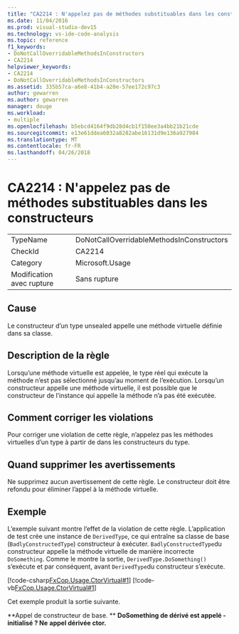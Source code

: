 ```yaml
---
title: "CA2214 : N'appelez pas de méthodes substituables dans les constructeurs"
ms.date: 11/04/2016
ms.prod: visual-studio-dev15
ms.technology: vs-ide-code-analysis
ms.topic: reference
f1_keywords:
- DoNotCallOverridableMethodsInConstructors
- CA2214
helpviewer_keywords:
- CA2214
- DoNotCallOverridableMethodsInConstructors
ms.assetid: 335b57ca-a6e8-41b4-a20e-57ee172c97c3
author: gewarren
ms.author: gewarren
manager: douge
ms.workload:
- multiple
ms.openlocfilehash: b5ebcd4164f9db28d4cb1f150ee3a4bb21b21cde
ms.sourcegitcommit: e13e61ddea6032a8282abe16131d9e136a927984
ms.translationtype: MT
ms.contentlocale: fr-FR
ms.lasthandoff: 04/26/2018
---
```

# <a name="ca2214-do-not-call-overridable-methods-in-constructors"></a>CA2214 : N'appelez pas de méthodes substituables dans les constructeurs
|||
|-|-|
|TypeName|DoNotCallOverridableMethodsInConstructors|
|CheckId|CA2214|
|Category|Microsoft.Usage|
|Modification avec rupture|Sans rupture|

## <a name="cause"></a>Cause
 Le constructeur d’un type unsealed appelle une méthode virtuelle définie dans sa classe.

## <a name="rule-description"></a>Description de la règle
 Lorsqu’une méthode virtuelle est appelée, le type réel qui exécute la méthode n’est pas sélectionné jusqu’au moment de l’exécution. Lorsqu’un constructeur appelle une méthode virtuelle, il est possible que le constructeur de l’instance qui appelle la méthode n’a pas été exécutée.

## <a name="how-to-fix-violations"></a>Comment corriger les violations
 Pour corriger une violation de cette règle, n’appelez pas les méthodes virtuelles d’un type à partir de dans les constructeurs du type.

## <a name="when-to-suppress-warnings"></a>Quand supprimer les avertissements
 Ne supprimez aucun avertissement de cette règle. Le constructeur doit être refondu pour éliminer l’appel à la méthode virtuelle.

## <a name="example"></a>Exemple
 L’exemple suivant montre l’effet de la violation de cette règle. L’application de test crée une instance de `DerivedType`, ce qui entraîne sa classe de base (`BadlyConstructedType`) constructeur à exécuter. `BadlyConstructedType`du constructeur appelle la méthode virtuelle de manière incorrecte `DoSomething`. Comme le montre la sortie, `DerivedType.DoSomething()` s’exécute et par conséquent, avant `DerivedType`du constructeur s’exécute.

 [!code-csharp[FxCop.Usage.CtorVirtual#1](../code-quality/codesnippet/CSharp/ca2214-do-not-call-overridable-methods-in-constructors_1.cs)]
 [!code-vb[FxCop.Usage.CtorVirtual#1](../code-quality/codesnippet/VisualBasic/ca2214-do-not-call-overridable-methods-in-constructors_1.vb)]

 Cet exemple produit la sortie suivante.

 **Appel de constructeur de base. ** 
 **DoSomething de dérivé est appelé - initialisé ? Ne**
**appel dérivée ctor.**